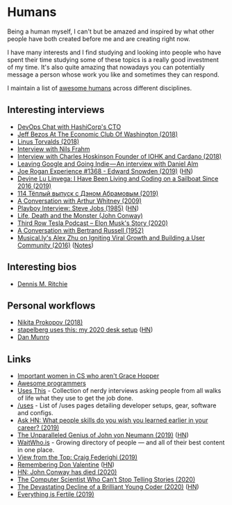 # Humans

Being a human myself, I can't but be amazed and inspired by what other people have both created before me and are creating right now.

I have many interests and I find studying and looking into people who have spent their time studying some of these topics is a really good investment of my time. It's also quite amazing that nowadays you can potentially message a person whose work you like and sometimes they can respond.

I maintain a list of [awesome humans](https://github.com/learn-anything/humans) across different disciplines.

## Interesting interviews

- [DevOps Chat with HashiCorp's CTO](https://www.youtube.com/watch?v=iV5doaYReyU)
- [Jeff Bezos At The Economic Club Of Washington (2018)](https://www.youtube.com/watch?v=xv_vkA0jsyo)
- [Linus Torvalds (2018)](https://www.youtube.com/watch?v=pQWj2Fgxdrc&t=927s)
- [Interview with Nils Frahm](http://www.tokafi.com/15questions/interview-nils-frahm/)
- [Interview with Charles Hoskinson Founder of IOHK and Cardano (2018)](https://www.youtube.com/watch?v=8-TlaXP0c1s)
- [Leaving Google and Going Indie — An interview with Daniel Alm](https://medium.com/mailbutlerhq/leaving-google-and-going-indie-an-interview-with-daniel-alm-91078268a48b)
- [Joe Rogan Experience #1368 - Edward Snowden (2019)](https://www.youtube.com/watch?v=efs3QRr8LWw) ([HN](https://news.ycombinator.com/item?id=21333063))
- [Devine Lu Linvega: I Have Been Living and Coding on a Sailboat Since 2016 (2019)](https://dev.to/gitnation/devine-lu-linvega-i-have-been-living-and-coding-on-a-sailboat-since-2016-54id)
- [114 Тёплый выпуск с Дэном Абрамовым (2019)](https://www.youtube.com/watch?v=9aXRJ8Z-kxA)
- [A Conversation with Arthur Whitney (2009)](https://queue.acm.org/detail.cfm?id=1531242)
- [Playboy Interview: Steve Jobs (1985)](http://reprints.longform.org/playboy-interview-steve-jobs) ([HN](https://news.ycombinator.com/item?id=21374308))
- [Life, Death and the Monster (John Conway)](https://www.youtube.com/watch?v=xOCe5HUObD4)
- [Third Row Tesla Podcast – Elon Musk's Story (2020)](https://www.youtube.com/watch?v=J9oEc0wCQDE)
- [A Conversation with Bertrand Russell (1952)](https://www.youtube.com/watch?v=fb3k6tB-Or8)
- [Musical.ly's Alex Zhu on Igniting Viral Growth and Building a User Community (2016)](https://www.youtube.com/watch?v=wTyg2E44pBA) ([Notes](https://www.notion.so/Alex-Zhu-Musical-ly-TikTok-4631f80fdcc4423a845e145e807d8e2b))

## Interesting bios

- [Dennis M. Ritchie](http://cm.bell-labs.co/who/dmr/)

## Personal workflows

- [Nikita Prokopov (2018)](https://usesthis.com/interviews/nikita.prokopov/)
- [stapelberg uses this: my 2020 desk setup](https://michael.stapelberg.ch/posts/2020-05-23-desk-setup/) ([HN](https://news.ycombinator.com/item?id=23282784))
- [Dan Munro](https://danmunro.com/recommendations/)

## Links

- [Important women in CS who aren't Grace Hopper](https://www.hillelwayne.com/post/important-women-in-cs/)
- [Awesome programmers](https://github.com/rekihattori/awesome-programmers)
- [Uses This](https://usesthis.com/) - Collection of nerdy interviews asking people from all walks of life what they use to get the job done.
- [/uses](https://uses.tech/) - List of /uses pages detailing developer setups, gear, software and configs.
- [Ask HN: What people skills do you wish you learned earlier in your career? (2019)](https://news.ycombinator.com/item?id=20503813)
- [The Unparalleled Genius of John von Neumann (2019)](https://medium.com/cantors-paradise/the-unparalleled-genius-of-john-von-neumann-791bb9f42a2d) ([HN](https://news.ycombinator.com/item?id=21542753))
- [WaitWho.is](https://waitwho.is/) - Growing directory of people — and all of their best content in one place.
- [View from the Top: Craig Federighi (2019)](https://www.youtube.com/watch?v=43sjym5ZS68)
- [Remembering Don Valentine](https://www.sequoiacap.com/article/remembering-don-valentine/) ([HN](https://news.ycombinator.com/item?id=21359239))
- [HN: John Conway has died (2020)](https://news.ycombinator.com/item?id=22843306)
- [The Computer Scientist Who Can’t Stop Telling Stories (2020)](https://www.quantamagazine.org/computer-scientist-donald-knuth-cant-stop-telling-stories-20200416/)
- [The Devastating Decline of a Brilliant Young Coder (2020)](https://www.wired.com/story/lee-holloway-devastating-decline-brilliant-young-coder/) ([HN](https://news.ycombinator.com/item?id=22878136))
- [Everything is Fertile (2019)](http://nickcammarata.com/writing/everything-is-fertile)
